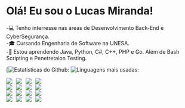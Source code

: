 # Olá! Eu sou o Lucas Miranda!

-💻 Tenho interresse nas áreas de Desenvolvimento Back-End e CyberSegurança.<br>
-🎓 Cursando Engenharia de Software na UNESA.<br>
-🦾 Estou aprendendo Java, Python, C#, C++, PHP e Go. Além de Bash Scripting e Penetretaion Testing.<br>

[![Estatísticas do Github:](https://github-readme-stats.vercel.app/api?username=itslucasmiranda&show_icons=true&theme=radical)
![Linguagens mais usadas:](https://github-readme-stats.vercel.app/api/top-langs/?username=itslucasmiranda&layout=compact&theme=radical)

<div style="display: flex; flex-wrap: wrap; gap: 10px;">
  <img src="https://img.shields.io/badge/Java-F7DF1E?style=for-the-badge&logo=java&logoColor=white" />
  <img src="https://img.shields.io/badge/Python-3776AB?style=for-the-badge&logo=python&logoColor=white" />
  <img src="https://img.shields.io/badge/C%23-239120?style=for-the-badge&logo=csharp&logoColor=white" />
  <img src="https://img.shields.io/badge/C%2B%2B-00599C?style=for-the-badge&logo=cplusplus&logoColor=white" />
</div>

<div style="display: flex; flex-wrap: wrap; gap: 10px;">
  <img src="https://img.shields.io/badge/JavaScript-F7DF1E?style=for-the-badge&logo=javascript&logoColor=black" />
  <img src="https://img.shields.io/badge/Go-00ADD8?style=for-the-badge&logo=go&logoColor=white" />
  <img src="https://img.shields.io/badge/Bash-Scripting-4EAA25?style=for-the-badge&logo=gnubash&logoColor=white" />
  <img src="https://img.shields.io/badge/Penetration-Testing-009688?style=for-the-badge&logo=penetrationtesting&logoColor=white" />
</div>

<div style="display: flex; flex-wrap: wrap; gap: 10px;">
  <img src="https://img.shields.io/badge/Malware-Analysis-1E88E5?style=for-the-badge&logo=malware&logoColor=white" />
  <img src="https://img.shields.io/badge/OSINT-00796B?style=for-the-badge&logo=osint&logoColor=white" />
  <img src="https://img.shields.io/badge/Bug-Hunter-F44336?style=for-the-badge&logo=bug&logoColor=white" />
  <img src="https://img.shields.io/badge/Red-Teamer-FF9800?style=for-the-badge&logo=redteam&logoColor=white" />
</div>

<div style="display: flex; flex-wrap: wrap; gap: 10px;">
<img src="https://img.shields.io/badge/Network-Monitoring-9C27B0?style=for-the-badge&logo=networkmonitoring&logoColor=white" />
  <img src="https://img.shields.io/badge/Reverse-Engineering-3F51B5?style=for-the-badge&logo=reverseengineering&logoColor=white" />
  <img src="https://img.shields.io/badge/Incident-Response-607D8B?style=for-the-badge&logo=incidentresponse&logoColor=white" />
  <img src="https://img.shields.io/badge/Log-Analysis-8BC34A?style=for-the-badge&logo=loganalysis&logoColor=white" />
</div>
